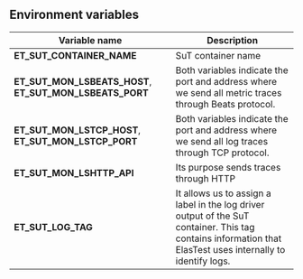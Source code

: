 <div class="range range-xs-left">
<div class="cell-xs-10 cell-lg-6 text-md-left inset-md-right-80 cell-lg-push-1 offset-top-50 offset-lg-top-0">
<h2 id="content" class="h1">Environment variables</h2>
<div class="offset-top-30 offset-md-top-50">
</div>
</div>
</div>

| Variable name | Description | 
| --- | --- |
| **ET_SUT_CONTAINER_NAME** | SuT container name |
| **ET_SUT_MON_LSBEATS_HOST**, **ET_SUT_MON_LSBEATS_PORT**  |  Both variables indicate the port and  address where we send all metric traces through Beats protocol. | 
| **ET_SUT_MON_LSTCP_HOST**, **ET_SUT_MON_LSTCP_PORT** | Both variables indicate the port and  address where we send all log traces through TCP protocol. | 
| **ET_SUT_MON_LSHTTP_API** | Its purpose sends traces through HTTP | 
| **ET_SUT_LOG_TAG** | It allows us to assign a label in the log driver output of the SuT container. This tag contains information that ElasTest uses internally to identify logs. |

